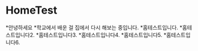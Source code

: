# HomeTest

*안녕하세요
*학교에서 배운 걸 집에서 다시 해보는 중입니다.
*홈테스트입니다.
*홈테스트입니다2.
*홈테스트입니다3.
*홈테스트입니다4.
*홈테스트입니다5.
*홈테스트입니다6.